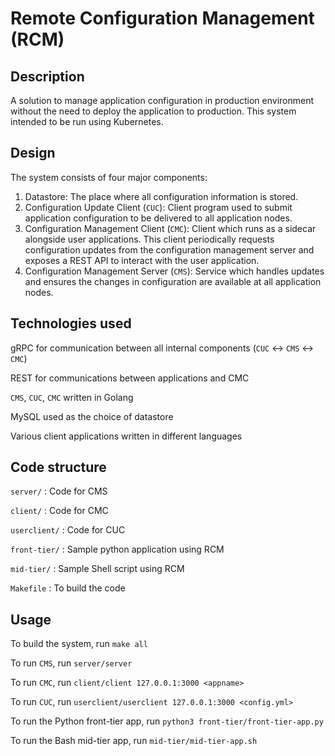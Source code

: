 # Remote Configuration Management (RCM)
## Description
A solution to manage application configuration in production environment without the need to deploy the application to production. This system intended to be run using Kubernetes.

## Design
The system consists of four major components:
1. Datastore: The place where all configuration information is stored.
2. Configuration Update Client (`CUC`): Client program used to submit application configuration to be delivered to all application nodes.
3. Configuration Management Client (`CMC`): Client which runs as a sidecar alongside user applications. This client periodically requests configuration updates from the configuration management server and exposes a REST API to interact with the user application.
4. Configuration Management Server (`CMS`): Service which handles updates and ensures the changes in configuration are available at all application nodes. 

## Technologies used
gRPC for communication between all internal components (`CUC` <-> `CMS` <-> `CMC`)

REST for communications between applications and CMC

`CMS`, `CUC`, `CMC` written in Golang

MySQL used as the choice of datastore

Various client applications written in different languages

## Code structure
`server/` : Code for CMS

`client/` : Code for CMC

`userclient/` : Code for CUC

`front-tier/` : Sample python application using RCM

`mid-tier/` : Sample Shell script using RCM

`Makefile` : To build the code

## Usage
To build the system, run ```make all```

To run `CMS`, run ```server/server```

To run `CMC`, run ```client/client 127.0.0.1:3000 <appname>```

To run `CUC`, run ```userclient/userclient 127.0.0.1:3000 <config.yml>```

To run the Python front-tier app, run ```python3 front-tier/front-tier-app.py```

To run the Bash mid-tier app, run ```mid-tier/mid-tier-app.sh```